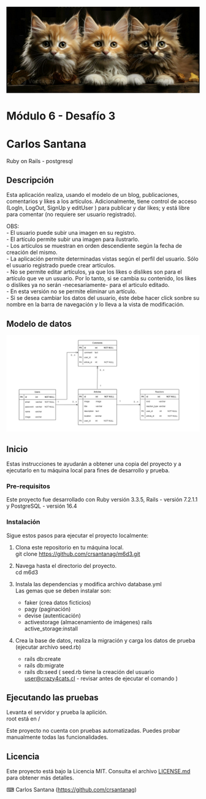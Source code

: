 ![Banner](banner.jpg)  

# Módulo 6 - Desafío 3
# Carlos Santana

Ruby on Rails - postgresql

## Descripción

Esta aplicación realiza, usando el modelo de un blog, publicaciones, comentarios  y likes a los artículos. Adicionalmente, tiene control de acceso (LogIn, LogOut, SignUp y editUser ) para publicar y dar likes; y está libre para comentar (no requiere ser usuario registrado).  
  
OBS:  
    - El usuario puede subir una imagen en su registro.  
    - El artículo permite subir una imagen para ilustrarlo.  
    - Los artículos se muestran en orden descendiente según la fecha de creación del mismo.  
    - La aplicación permite determinadas vistas según el perfil del usuario. Sólo el usuario registrado puede crear artículos.  
    - No se permite editar artículos, ya que los likes o dislikes son para el artículo que ve un usuario. Por lo tanto, si se cambia su contenido, los likes o dislikes ya no serán -necesariamente- para el articulo editado.  
    - En esta versión no se permite eliminar un artículo.  
    - Si se desea cambiar los datos del usuario, éste debe hacer click sonbre su nombre en la barra de navegación y lo lleva a la vista de modificación.  
  
## Modelo de datos  
  
![Modelo](modelo.jpg)
  
## Inicio
  
Estas instrucciones te ayudarán a obtener una copia del proyecto y a ejecutarlo en tu máquina local para fines de desarrollo y prueba.

### Pre-requisitos
  
Este proyecto fue desarrollado con Ruby versión 3.3.5, Rails - versión 7.2.1.1 y PostgreSQL - versión 16.4

### Instalación
  
Sigue estos pasos para ejecutar el proyecto localmente:
  
1. Clona este repositorio en tu máquina local.  
git clone https://github.com/crsantanag/m6d3.git  
  
2. Navega hasta el directorio del proyecto.  
cd m6d3  
  
3. Instala las dependencias y modifica archivo database.yml  
Las gemas que se deben instalar son:  
   - faker (crea datos ficticios)  
   - pagy  (paginación)   
   - devise (autenticación)  
   - activestorage (almacenamiento de imágenes)
     rails active_storage:install

  
4. Crea la base de datos, realiza la migración y carga los datos de prueba (ejecutar archivo seed.rb)  
    - rails db:create  
    - rails db:migrate  
    - rails db:seed ( seed.rb tiene la creación del usuario user@crazy4cats.cl - revisar antes de ejecutar el comando )   

## Ejecutando las pruebas
Levanta el servidor y prueba la aplición.  
root está en /  
  
Este proyecto no cuenta con pruebas automatizadas. Puedes probar manualmente todas las funcionalidades.  
  
## Licencia  
  
Este proyecto está bajo la Licencia MIT. Consulta el archivo [LICENSE.md](LICENSE.md) para obtener más detalles.  
  
⌨ ️Carlos Santana (https://github.com/crsantanag)

